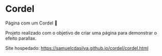 # Cordel
Página com um Cordel 📜

Projeto realizado com o objetivo de criar uma página para demonstrar o efeito parallax.

Site hospedado: https://samuelcdasilva.github.io/cordel/cordel.html
